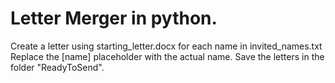 # Letter Merger in python.

Create a letter using starting_letter.docx 
for each name in invited_names.txt
Replace the [name] placeholder with the actual name.
Save the letters in the folder "ReadyToSend".
    